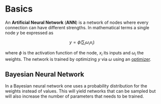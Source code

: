# Basics

An **Artificial Neural Network** (**ANN**) is a network of nodes where every
connection can have different strengths. In mathematical terms a single node $y$
be expressed as

$$
y = \phi\left(\sum_i \omega_i x_i\right)
$$

where $\phi$ is the activation function of the node, $x_i$ its inputs and
$\omega_i$ the weights. The network is trained by optimizing $y$ via $\omega$
using an [optimizer](./optimizers).

## Bayesian Neural Network

In a Bayesian neural network one uses a probability distribution for the weights
instead of values. This will yield networks that can be sampled but will also
increase the number of parameters that needs to be trained.
